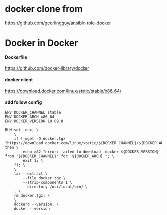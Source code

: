 # docker clone from
https://github.com/geerlingguy/ansible-role-docker

# Docker in Docker

#### Dockerfile
https://github.com/docker-library/docker

#### docker client
https://download.docker.com/linux/static/stable/x86_64/

#### add follow config
```
ENV DOCKER_CHANNEL stable
ENV DOCKER_ARCH x86_64
ENV DOCKER_VERSION 18.09.8

RUN set -eux; \
	\
	if ! wget -O docker.tgz "https://download.docker.com/linux/static/${DOCKER_CHANNEL}/${DOCKER_ARCH}/docker-${DOCKER_VERSION}.tgz"; then \
		echo >&2 "error: failed to download 'docker-${DOCKER_VERSION}' from '${DOCKER_CHANNEL}' for '${DOCKER_ARCH}'"; \
		exit 1; \
	fi; \
	\
	tar --extract \
		--file docker.tgz \
		--strip-components 1 \
		--directory /usr/local/bin/ \
	; \
	rm docker.tgz; \
	\
	dockerd --version; \
	docker --version
```
